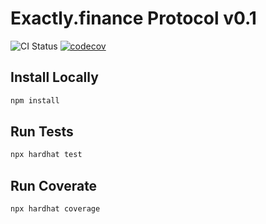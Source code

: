 # Exactly.finance Protocol v0.1

![CI Status](https://github.com/exactly-finance/protocol/actions/workflows/main.yml/badge.svg)
[![codecov](https://codecov.io/gh/exactly-finance/protocol/branch/main/graph/badge.svg?token=qYngTpvXBT)](https://codecov.io/gh/exactly-finance/protocol)

## Install Locally

```bash
npm install
```

## Run Tests

```bash
npx hardhat test
```

## Run Coverate

```bash
npx hardhat coverage
```

